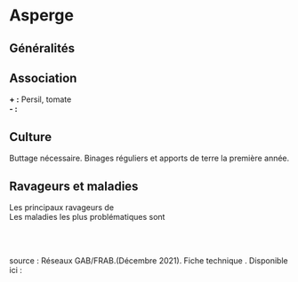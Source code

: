 # Asperge

## Généralités  


## Association  

**+ :** Persil, tomate    
**- :** 

## Culture  

Buttage nécessaire. Binages réguliers et apports de terre la première année.

## Ravageurs et maladies  

Les principaux ravageurs de   
Les maladies les plus problématiques sont
  
<br>  
<br>
      
source : Réseaux GAB/FRAB.(Décembre 2021). Fiche technique . Disponible ici : 



